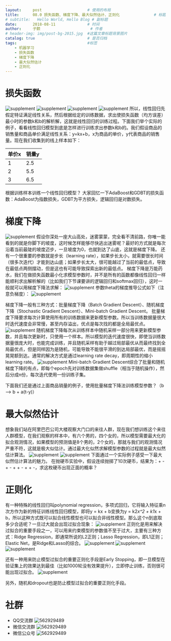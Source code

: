 ```yaml
---
layout:     post   				    # 使用的布局
title:      08.0 损失函数、梯度下降、最大似然估计、正则化 				# 标题 
# subtitle:   Hello World, Hello Blog # 副标题
date:       2018-08-11 				# 时间
author:     子颢 						# 作者
# header-img: img/post-bg-2015.jpg 	#这篇文章标题背景图片
catalog: true 						# 是否归档
tags:								#标签
    - 机器学习
    - 损失函数
    - 梯度下降
    - 最大似然估计
    - 正则化
---
```


# 损失函数

![supplement](/img/supplement-01.png)
![supplement](/img/supplement-02.png)
![supplement](/img/supplement-03.png)
![supplement](/img/supplement-04.png)
所以，线性回归先假定特证满足线性关系，然后根据给定的训练数据，求出使损失函数（均方误差）最小时的参数k和b的解析解，这就是线性回归的训练过程。下面我们举个实际的例子，看看线性回归模型到底是怎样进行训练求出参数k和b的。我们假设商品的销售量和商品单价满足线性关系：y=kx+b，x为商品的单价，y代表商品的销售量。现在我们收集到的线上样本如下：

| 单价x | 销量y |
| ------ | ------ |
| 1 | 2.5 |
| 2 | 5.5 |
| 3 | 6.5 |

根据训练样本训练一个线性回归模型？
大家回忆一下AdaBoost和GDBT的损失函数：AdaBoost为指数损失，GDBT为平方损失，逻辑回归是对数损失。

# 梯度下降

![supplement](/img/supplement-05.png)
假设你深处一座大山高处，迷雾蒙蒙，完全看不清前路，你唯一能看到的就是你脚下的坡度，这时候怎样能够尽快逃出迷雾呢？最好的方式就是每次沿着当前最陡的坡度迈步，一旦坡度为0，也就到达了山底，这就是梯度下降。
还有一个很重要的参数就是步长（learning rate），如果步长太小，就需要很长时间（很多次迭代）才能到达山底；如果步长太大，很可能越过了当前的最低点，导致在最低点两侧摆动，但是这也有可能导致探索出新的最低点。
梯度下降是万能药水，我们在做损失函数最小化求模型参数时，并不是所有的函数都像线性回归一样能顺利求出解析解的（比如我们下节课要讲的逻辑回归和softmax回归），这时一般就可以用梯度下降法求解：
![supplement](/img/supplement-06.png)
参数theta的梯度推导公式如下（注意负梯度）：
![supplement](/img/supplement-07.png)

梯度下降一般有三种方式：批量梯度下降（Batch Gradient Descent）、随机梯度下降（Stochastic Gradient Descent）、Mini-batch Gradient Descent。
批量梯度下降要求每次计算使用所有的训练数据来更新模型参数。所以当训练数据量很大时迭代速度会非常慢，甚至内存溢出，优点是每次找的都是全局最优点。
![supplement](/img/supplement-08.png)
随机梯度下降每次从训练样本中随机采样一部分用来更新模型参数，并且每次更新时，只使用一个样本。所以模型的迭代速度很快，即使当训练数据量很庞大时，也能完成训练，并且随机采样有助于越过局部最优从而最终找到全局最优点，但是同样因为是随机，可能导致不能很平滑的到达局部最优，而是摇摇晃晃额到达。通常的解决方式是通过learning rate decay，即周期性的缩小learning rate。
![supplement](/img/supplement-09.png)
Mini-batch Gradient Descent综合了批量和随机梯度下降的有点，即每个epoch先对训练数据集做shuffle（相当于随机操作），然后分成n份，每次迭代使用一份训练子集。

下面我们还是通过上面商品销量的例子，使用批量梯度下降法训练模型参数？（b --> b + a(t-y)）

# 最大似然估计

想象我们站在阿里巴巴公司大楼观察大门口的来往人群，现在我们想训练这个来往人群模型，在我们观察的样本中，有六个男的，四个女的，所以模型需要最大化的拟合观测情况，如果模型的预测值是8个男的，2个女的，那就与我们的观测情况严重不符，这就是极大似估计。通过最大化似然求解模型参数的过程就是最大似然估计算法。
![supplement](/img/supplement-15.png)
![supplement](/img/supplement-16.png)
下面通过一个实际例子感受一下最大似然估计算法的魅力。
在抛硬币实验中，假设连续抛掷了10次硬币，结果为：+ - + - + + - + + -，求这枚硬币出现正面的概率？

# 正则化

有一种特殊的线性回归叫polynomial regression，多项式回归，它将输入特征乘n次方作为新的特征训练线性回归模型，即将y = kx + b变换为y = k2*x^2 + k1*x + b，所以这种方式既可以拟合线性模型也可以拟合非线性模型。那么这个n到底取多少合适呢？一旦过大就会出现过拟合现象：
![supplement](/img/supplement-10.jpg)
正则化是用来解决过拟合的重要手段之一，可以用来约束模型的参数值不至于过大，主要有三种方式：Ridge Regression，即通常所说的L2正则；Lasso Regression，即L1正则；Elastic Net，是Ridge和Lasso的综合。
![supplement](/img/supplement-11.png)
![supplement](/img/supplement-12.png)
![supplement](/img/supplement-13.png)

还有一种用来防止模型过拟合的重要正则化手段是Early Stopping，即一旦模型在验证集上的效果达到最佳（比如1000轮没有效果提升），立即停止训练，否则很可能出现过拟合。
![supplement](/img/supplement-14.png)

另外，随机和dropout也是防止模型过拟合的重要正则化手段。

# 社群

- QQ交流群
	![562929489](/img/qq_ewm.png)
- 微信交流群
	![562929489](/img/wx_ewm.png)
- 微信公众号
	![562929489](/img/wxgzh_ewm.png)
